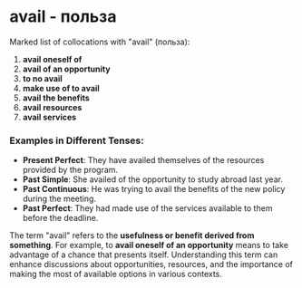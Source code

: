 # avail - польза

Marked list of collocations with "avail" (польза):

1. **avail oneself of**  
2. **avail of an opportunity**  
3. **to no avail**  
4. **make use of to avail**  
5. **avail the benefits**  
6. **avail resources**  
7. **avail services**  

### Examples in Different Tenses:

- **Present Perfect**: They have availed themselves of the resources provided by the program.  
- **Past Simple**: She availed of the opportunity to study abroad last year.  
- **Past Continuous**: He was trying to avail the benefits of the new policy during the meeting.  
- **Past Perfect**: They had made use of the services available to them before the deadline.  

The term "avail" refers to the **usefulness or benefit derived from something**. For example, to **avail oneself of an opportunity** means to take advantage of a chance that presents itself. Understanding this term can enhance discussions about opportunities, resources, and the importance of making the most of available options in various contexts.
